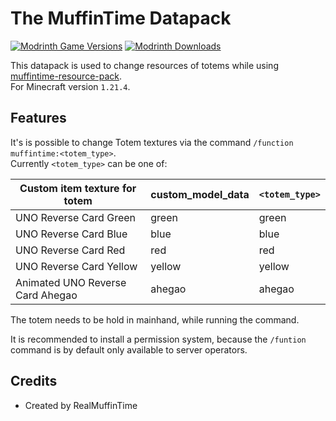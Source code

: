 # The MuffinTime Datapack

[![Modrinth Game Versions](https://img.shields.io/modrinth/game-versions/zhYMjiZY?logo=modrinth&style=for-the-badge)](https://modrinth.com/datapack/muffintime-data-pack)
[![Modrinth Downloads](https://img.shields.io/modrinth/dt/zhYMjiZY?color=blue&logo=modrinth&style=for-the-badge)](https://modrinth.com/datapack/muffintime-data-pack)

This datapack is used to change resources of totems while using [muffintime-resource-pack](https://github.com/RealMuffinTime/muffintime-resource-pack).  
For Minecraft version `1.21.4`.

## Features

It's is possible to change Totem textures via the command `/function muffintime:<totem_type>`.  
Currently `<totem_type>` can be one of:

| Custom item texture for totem    | custom_model_data | `<totem_type>`    |
| -------------------------------- | ----------------- | ----------------- |
| UNO Reverse Card Green           | green             | green             |
| UNO Reverse Card Blue            | blue              | blue              |
| UNO Reverse Card Red             | red               | red               |
| UNO Reverse Card Yellow          | yellow            | yellow            |
| Animated UNO Reverse Card Ahegao | ahegao            | ahegao            |

The totem needs to be hold in mainhand, while running the command.

It is recommended to install a permission system, because the `/funtion` command is by default only available to server operators.

## Credits

* Created by RealMuffinTime